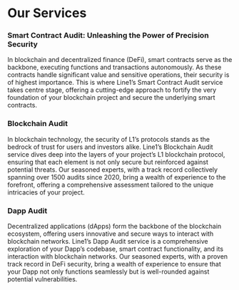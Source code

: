 # Our Services

### Smart Contract Audit: Unleashing the Power of Precision Security

In blockchain and decentralized finance (DeFi), smart contracts serve as the backbone, executing functions and transactions autonomously. As these contracts handle significant value and sensitive operations, their security is of highest importance. This is where Line1’s Smart Contract Audit service takes centre stage, offering a cutting-edge approach to fortify the very foundation of your blockchain project and secure the underlying smart contracts.

### Blockchain Audit
In blockchain technology, the security of L1’s protocols stands as the bedrock of trust for users and investors alike. Line1’s Blockchain Audit service dives deep into the layers of your project’s L1 blockchain protocol, ensuring that each element is not only secure but reinforced against potential threats. Our seasoned experts, with a track record collectively spanning over 1500 audits since 2020, bring a wealth of experience to the forefront, offering a comprehensive assessment tailored to the unique intricacies of your project.

### Dapp Audit
Decentralized applications (dApps) form the backbone of the blockchain ecosystem, offering users innovative and secure ways to interact with blockchain networks. Line1’s Dapp Audit service is a comprehensive exploration of your Dapp’s codebase, smart contract functionality, and its interaction with blockchain networks. Our seasoned experts, with a proven track record in DeFi security, bring a wealth of experience to ensure that your Dapp not only functions seamlessly but is well-rounded against potential vulnerabilities.

